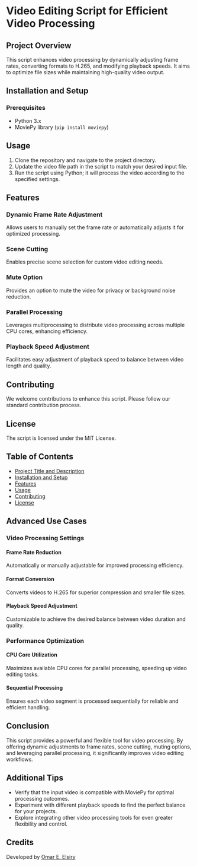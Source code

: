 # Video Editing Script for Efficient Video Processing

## Project Overview
This script enhances video processing by dynamically adjusting frame rates, converting formats to H.265, and modifying playback speeds. It aims to optimize file sizes while maintaining high-quality video output.

## Installation and Setup

### Prerequisites
- Python 3.x
- MoviePy library (`pip install moviepy`)

## Usage

1. Clone the repository and navigate to the project directory.
2. Update the video file path in the script to match your desired input file.
3. Run the script using Python; it will process the video according to the specified settings.

## Features

### Dynamic Frame Rate Adjustment
Allows users to manually set the frame rate or automatically adjusts it for optimized processing.

### Scene Cutting
Enables precise scene selection for custom video editing needs.

### Mute Option
Provides an option to mute the video for privacy or background noise reduction.

### Parallel Processing
Leverages multiprocessing to distribute video processing across multiple CPU cores, enhancing efficiency.

### Playback Speed Adjustment
Facilitates easy adjustment of playback speed to balance between video length and quality.

## Contributing

We welcome contributions to enhance this script. Please follow our standard contribution process.

## License
The script is licensed under the MIT License.

## Table of Contents
- [Project Title and Description](#project-overview)
- [Installation and Setup](#installation-and-setup)
- [Features](#features)
- [Usage](#usage)
- [Contributing](#contributing)
- [License](#license)

## Advanced Use Cases

### Video Processing Settings

#### Frame Rate Reduction
Automatically or manually adjustable for improved processing efficiency.

#### Format Conversion
Converts videos to H.265 for superior compression and smaller file sizes.

#### Playback Speed Adjustment
Customizable to achieve the desired balance between video duration and quality.

### Performance Optimization

#### CPU Core Utilization
Maximizes available CPU cores for parallel processing, speeding up video editing tasks.

#### Sequential Processing
Ensures each video segment is processed sequentially for reliable and efficient handling.

## Conclusion
This script provides a powerful and flexible tool for video processing. By offering dynamic adjustments to frame rates, scene cutting, muting options, and leveraging parallel processing, it significantly improves video editing workflows.

## Additional Tips
- Verify that the input video is compatible with MoviePy for optimal processing outcomes.
- Experiment with different playback speeds to find the perfect balance for your projects.
- Explore integrating other video processing tools for even greater flexibility and control.

## Credits
Developed by [Omar E. Elsiry](https://github.com/OmarElsiry)
